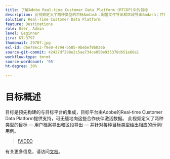 ```yaml
---
title: 了解Adobe Real-time Customer Data Platform (RTCDP)中的目标
description: 此视频定义了两种类型的目标&mdash；配置文件导出和区段导出&mdash；并针对每种目标类型给出了示例/用例。
solution: Real-Time Customer Data Platform
feature: Destinations
role: User, Admin
level: Beginner
jira: KT-3797
thumbnail: 29707.jpg
exl-id: d6e78ec2-f9e0-4794-b585-9bebef9b036b
source-git-commit: 42427df298e2c5ae734ce050e935378db51e66a1
workflow-type: tm+mt
source-wordcount: '95'
ht-degree: 30%

---
```


# 目标概述

目标是预先构建的与目标平台的集成，目标平台由Adobe的Real-time Customer Data Platform提供支持，可无缝地向这些合作伙伴激活数据。 此视频定义了两种类型的目标 — 用户档案导出和区段导出 — 并针对每种目标类型给出相应的示例/用例。

>[!VIDEO](https://video.tv.adobe.com/v/29707?quality=12&learn=on)

有关更多信息，请访问[文档](https://experienceleague.adobe.com/docs/experience-platform/rtcdp/destinations/destinations-overview.html)。

